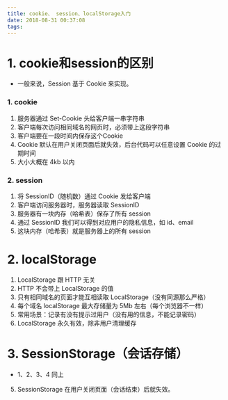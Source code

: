 ```yaml
---
title: cookie、 session、localStorage入门
date: 2018-08-31 00:37:08
tags:
---
```

# 1. cookie和session的区别
- 一般来说，Session 基于 Cookie 来实现。
### 1. cookie
1. 服务器通过 Set-Cookie 头给客户端一串字符串
2.  客户端每次访问相同域名的网页时，必须带上这段字符串
3.  客户端要在一段时间内保存这个Cookie
4.  Cookie 默认在用户关闭页面后就失效，后台代码可以任意设置 Cookie 的过期时间
5. 大小大概在 4kb 以内
### 2. session
1. 将 SessionID（随机数）通过 Cookie 发给客户端
2. 客户端访问服务器时，服务器读取 SessionID
3. 服务器有一块内存（哈希表）保存了所有 session
4. 通过 SessionID 我们可以得到对应用户的隐私信息，如 id、email
5. 这块内存（哈希表）就是服务器上的所有 session
# 2. localStorage
1. LocalStorage 跟 HTTP 无关
2. HTTP 不会带上 LocalStorage 的值
3. 只有相同域名的页面才能互相读取 LocalStorage（没有同源那么严格）
4. 每个域名 localStorage 最大存储量为 5Mb 左右（每个浏览器不一样）
5. 常用场景：记录有没有提示过用户（没有用的信息，不能记录密码）
6. LocalStorage 永久有效，除非用户清理缓存
# 3. SessionStorage（会话存储）
- 1、2、3、4 同上
5. SessionStorage 在用户关闭页面（会话结束）后就失效。
